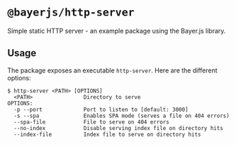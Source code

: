 # `@bayerjs/http-server`

Simple static HTTP server - an example package using the Bayer.js library.

## Usage

The package exposes an executable `http-server`. Here are the different options:

```
$ http-server <PATH> [OPTIONS]
  <PATH>                Directory to serve
OPTIONS:
  -p --port             Port to listen to [default: 3000]
  -s --spa              Enables SPA mode (serves a file on 404 errors)
  --spa-file            File to serve on 404 errors
  --no-index            Disable serving index file on directory hits
  --index-file          Index file to serve on directory hits
```
